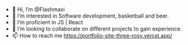 - 👋 Hi, I’m @Flashmaxi
- 👀 I’m interested in Software development, basketball and beer.
- 🌱 I’m proficient in JS | React 
- 💞️ I’m looking to collaborate on different projects to gain experience.
- 📫 How to reach me https://portfolio-site-three-rosy.vercel.app/

<!---
Flashmaxi/Flashmaxi is a ✨ special ✨ repository because its `README.md` (this file) appears on your GitHub profile.
You can click the Preview link to take a look at your changes.
--->
